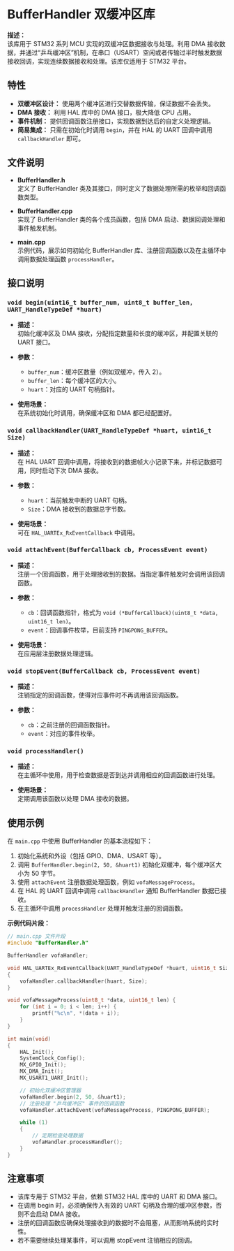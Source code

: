 # BufferHandler 双缓冲区库

**描述：**  
该库用于 STM32 系列 MCU 实现的双缓冲区数据接收与处理。利用 DMA 接收数据，并通过“乒乓缓冲区”机制，在串口（USART）空闲或者传输过半时触发数据接收回调，实现连续数据接收和处理。该库仅适用于 STM32 平台。

## 特性

- **双缓冲区设计：** 使用两个缓冲区进行交替数据传输，保证数据不会丢失。
- **DMA 接收：** 利用 HAL 库中的 DMA 接口，极大降低 CPU 占用。
- **事件机制：** 提供回调函数注册接口，实现数据到达后的自定义处理逻辑。
- **简易集成：** 只需在初始化时调用 `begin`，并在 HAL 的 UART 回调中调用 `callbackHandler` 即可。

## 文件说明

- **BufferHandler.h**  
  定义了 BufferHandler 类及其接口，同时定义了数据处理所需的枚举和回调函数类型。

- **BufferHandler.cpp**  
  实现了 BufferHandler 类的各个成员函数，包括 DMA 启动、数据回调处理和事件触发机制。

- **main.cpp**  
  示例代码，展示如何初始化 BufferHandler 库、注册回调函数以及在主循环中调用数据处理函数 `processHandler`。

## 接口说明

### `void begin(uint16_t buffer_num, uint8_t buffer_len, UART_HandleTypeDef *huart)`

- **描述：**  
  初始化缓冲区及 DMA 接收，分配指定数量和长度的缓冲区，并配置关联的 UART 接口。

- **参数：**  
  - `buffer_num`：缓冲区数量（例如双缓冲，传入 2）。
  - `buffer_len`：每个缓冲区的大小。
  - `huart`：对应的 UART 句柄指针。

- **使用场景：**  
  在系统初始化时调用，确保缓冲区和 DMA 都已经配置好。

### `void callbackHandler(UART_HandleTypeDef *huart, uint16_t Size)`

- **描述：**  
  在 HAL UART 回调中调用，将接收到的数据帧大小记录下来，并标记数据可用，同时启动下次 DMA 接收。

- **参数：**  
  - `huart`：当前触发中断的 UART 句柄。
  - `Size`：DMA 接收到的数据总字节数。

- **使用场景：**  
  可在 `HAL_UARTEx_RxEventCallback` 中调用。

### `void attachEvent(BufferCallback cb, ProcessEvent event)`

- **描述：**  
  注册一个回调函数，用于处理接收到的数据。当指定事件触发时会调用该回调函数。

- **参数：**  
  - `cb`：回调函数指针，格式为 `void (*BufferCallback)(uint8_t *data, uint16_t len)`。
  - `event`：回调事件枚举，目前支持 `PINGPONG_BUFFER`。

- **使用场景：**  
  在应用层注册数据处理逻辑。

### `void stopEvent(BufferCallback cb, ProcessEvent event)`

- **描述：**  
  注销指定的回调函数，使得对应事件时不再调用该回调函数。

- **参数：**  
  - `cb`：之前注册的回调函数指针。
  - `event`：对应的事件枚举。

### `void processHandler()`

- **描述：**  
  在主循环中使用，用于检查数据是否到达并调用相应的回调函数进行处理。

- **使用场景：**  
  定期调用该函数以处理 DMA 接收的数据。

## 使用示例

在 `main.cpp` 中使用 BufferHandler 的基本流程如下：

1. 初始化系统和外设（包括 GPIO、DMA、USART 等）。
2. 调用 `BufferHandler.begin(2, 50, &huart1)` 初始化双缓冲，每个缓冲区大小为 50 字节。
3. 使用 `attachEvent` 注册数据处理函数，例如 `vofaMessageProcess`。
4. 在 HAL 的 UART 回调中调用 `callbackHandler` 通知 BufferHandler 数据已接收。
5. 在主循环中调用 `processHandler` 处理并触发注册的回调函数。

**示例代码片段：**

```cpp
// main.cpp 文件片段
#include "BufferHandler.h"

BufferHandler vofaHandler;

void HAL_UARTEx_RxEventCallback(UART_HandleTypeDef *huart, uint16_t Size)
{
    vofaHandler.callbackHandler(huart, Size);
}

void vofaMessageProcess(uint8_t *data, uint16_t len) {
    for (int i = 0; i < len; i++) {
        printf("%c\n", *(data + i));
    }
}

int main(void)
{
    HAL_Init();
    SystemClock_Config();
    MX_GPIO_Init();
    MX_DMA_Init();
    MX_USART1_UART_Init();

    // 初始化双缓冲区管理器
    vofaHandler.begin(2, 50, &huart1);
    // 注册处理 "乒乓缓冲区" 事件的回调函数
    vofaHandler.attachEvent(vofaMessageProcess, PINGPONG_BUFFER);

    while (1)
    {
        // 定期检查处理数据
        vofaHandler.processHandler();
    }
}
```
## 注意事项
* 该库专用于 STM32 平台，依赖 STM32 HAL 库中的 UART 和 DMA 接口。
* 在调用 begin 时，必须确保传入有效的 UART 句柄及合理的缓冲区参数，否则不会启动 DMA 接收。
* 注册的回调函数应确保处理接收到的数据时不会阻塞，从而影响系统的实时性。
* 若不需要继续处理某事件，可以调用 stopEvent 注销相应的回调。
